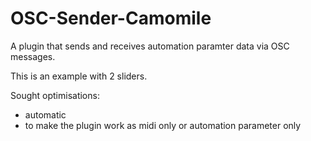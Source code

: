 # OSC-Sender-Camomile

A plugin that sends and receives automation paramter data via OSC messages.

This is an example with 2 sliders.

Sought optimisations:

- automatic
- to make the plugin work as midi only or automation parameter only

 
